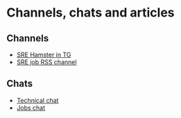 # Channels, chats and articles

## Channels

- [SRE Hamster in TG](https://t.me/sre_hamster)
- [SRE job RSS channel](https://t.me/sre_devops_jobs_rss)

## Chats

- [Technical chat](https://t.me/sre_hamster_tech)
- [Jobs chat](https://t.me/sre_hamster_job)
